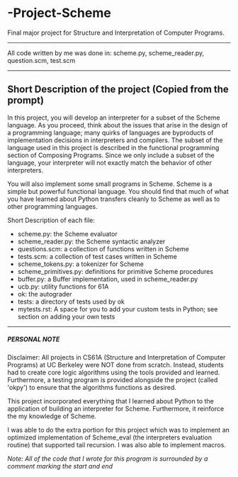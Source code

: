 # -Project-Scheme
Final major project for Structure and Interpretation of Computer Programs.

************************************************
All code written by me was done in: scheme.py, scheme_reader.py, question.scm, test.scm
************************************************

Short Description of the project (Copied from the prompt)
-------------------------------------------------------------
In this project, you will develop an interpreter for a subset of the Scheme language. As you proceed, think about the issues that arise in the design of a programming language; many quirks of languages are byproducts of implementation decisions in interpreters and compilers. The subset of the language used in this project is described in the functional programming section of Composing Programs. Since we only include a subset of the language, your interpreter will not exactly match the behavior of other interpreters.

You will also implement some small programs in Scheme. Scheme is a simple but powerful functional language. You should find that much of what you have learned about Python transfers cleanly to Scheme as well as to other programming languages.

Short Description of each file:

- scheme.py: the Scheme evaluator
- scheme_reader.py: the Scheme syntactic analyzer
- questions.scm: a collection of functions written in Scheme
- tests.scm: a collection of test cases written in Scheme
- scheme_tokens.py: a tokenizer for Scheme
- scheme_primitives.py: definitions for primitive Scheme procedures
- buffer.py: a Buffer implementation, used in scheme_reader.py
- ucb.py: utility functions for 61A
- ok: the autograder
- tests: a directory of tests used by ok
- mytests.rst: A space for you to add your custom tests in Python; see section on adding your own tests

-------------------------------------------------------------

##### PERSONAL NOTE #####

Disclaimer:  All projects in CS61A (Structure and Interpretation of Computer Programs) at UC Berkeley were NOT done from scratch. Instead, students had to create core logic algorithms using the tools provided and learned. Furthermore, a testing program is provided alongside the project (called 'okpy') to ensure that the algorithms functions as desired. 
  
This project incorporated everything that I learned about Python to the application of building an interpreter for Scheme. Furthermore, it reinforce the my knowledge of Scheme. 

I was able to do the extra portion for this project which was to implement an optimized implementation of Scheme_eval (the interpreters evaluation routine) that supported tail recursion. I was also able to implement macros.

*Note: All of the code that I wrote for this program is surrounded by a comment marking the start and end*

